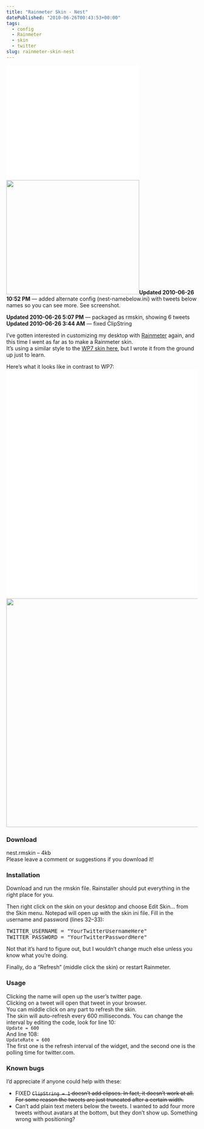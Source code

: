 ```yaml
---
title: "Rainmeter Skin - Nest"
datePublished: "2010-06-26T00:43:53+00:00"
tags:
  - config
  - Rainmeter
  - skin
  - twitter
slug: rainmeter-skin-nest
---
```



<p><a href="http://davidosomething.com/content/uploads/nest2.jpg"><img src="data:image/gif;base64,R0lGODdhAQABAPAAAP///wAAACwAAAAAAQABAEACAkQBADs=" data-lazy-type="image" data-lazy-src="http://davidosomething.com/content/uploads/nest2-350x300.jpg" alt="" title="nest names below" width="350" height="300" class="lazy lazy-hidden alignright size-thumbnail wp-image-380" /><noscript><img src="http://davidosomething.com/content/uploads/nest2-350x300.jpg" alt="" title="nest names below" width="350" height="300" class="alignright size-thumbnail wp-image-380" /></noscript></a><strong>Updated 2010-06-26 10:52 PM</strong> &#8212; added alternate config (nest-namebelow.ini) with tweets below names so you can see more. See screenshot.</p>
<p><strong>Updated 2010-06-26 5:07 PM</strong> &#8212; packaged as rmskin, showing 6 tweets<br />
<strong>Updated 2010-06-26 3:44 AM</strong> &#8212; fixed ClipString</p>
<p>I&#8217;ve gotten interested in customizing my desktop with <a href="http://rainmeter.net/">Rainmeter</a> again, and this time I went as far as to make a Rainmeter skin.<br />
It&#8217;s using a similar style to the <a href="http://fediafedia.deviantart.com/art/TEASER-WP7-for-Rainmeter-158206288?q=1&#038;qo=1">WP7 skin here</a>, but I wrote it from the ground up just to learn.</p>
<p>Here&#8217;s what it looks like in contrast to WP7:<br />
<a href="http://davidosomething.com/content/uploads/nest.jpg"><img src="data:image/gif;base64,R0lGODdhAQABAPAAAP///wAAACwAAAAAAQABAEACAkQBADs=" data-lazy-type="image" data-lazy-src="http://davidosomething.com/content/uploads/nest.jpg" alt="" title="nest Rainmeter Skin" width="519" height="600" class="lazy lazy-hidden alignleft size-full wp-image-371" /><noscript><img src="http://davidosomething.com/content/uploads/nest.jpg" alt="" title="nest Rainmeter Skin" width="519" height="600" class="alignleft size-full wp-image-371" /></noscript></a></p>
<h3>Download</h3>
<p>nest.rmskin &#8211; 4kb<br />
Please leave a comment or suggestions if you download it!</p>
<h3>Installation</h3>
<p>Download and run the rmskin file. Rainstaller should put everything in the right place for you.</p>
<p>Then right click on the skin on your desktop and choose Edit Skin&#8230; from the Skin menu. Notepad will open up with the skin ini file. Fill in the username and password (lines 32&ndash;33):</p>
<pre class="brush: plain">
TWITTER_USERNAME = "YourTwitterUsernameHere"
TWITTER_PASSWORD = "YourTwitterPasswordHere"
</pre>
<p>Not that it&#8217;s hard to figure out, but I wouldn&#8217;t change much else unless you know what you&#8217;re doing.</p>
<p>Finally, do a &#8220;Refresh&#8221; (middle click the skin) or restart Rainmeter.</p>
<h3>Usage</h3>
<p>Clicking the name will open up the user&#8217;s twitter page.<br />
Clicking on a tweet will open that tweet in your browser.<br />
You can middle click on any part to refresh the skin.<br />
The skin will auto-refresh every 600 milliseconds. You can change the interval by editing the code, look for line 10:<br />
<code>Update = 600</code><br />
And line 108:<br />
<code>UpdateRate = 600</code><br />
The first one is the refresh interval of the widget, and the second one is the polling time for twitter.com.</p>
<h3>Known bugs</h3>
<p>I&#8217;d appreciate if anyone could help with these:</p>
<ul>
<li>FIXED <del><code>ClipString = 1</code> doesn&#8217;t add elipses. In fact, it doesn&#8217;t work at all. For some reason the tweets are just truncated after a certain width.</del></li>
<li>Can&#8217;t add plain text meters below the tweets. I wanted to add four more tweets without avatars at the bottom, but they don&#8217;t show up. Something wrong with positioning?</li>
</ul>

